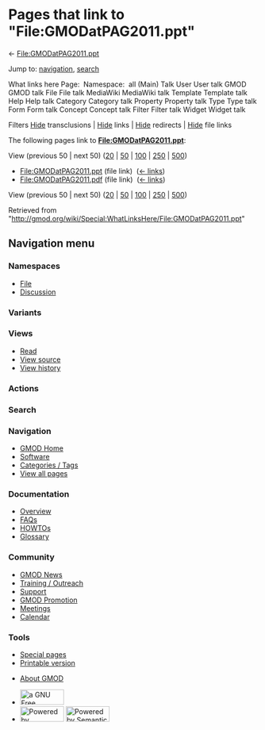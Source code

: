 <div id="mw-page-base" class="noprint">

</div>

<div id="mw-head-base" class="noprint">

</div>

<div id="content" class="mw-body" role="main">

<span id="top"></span>

<div id="mw-js-message" style="display:none;">

</div>



# <span dir="auto">Pages that link to "File:GMODatPAG2011.ppt"</span>

<div id="bodyContent">

<div id="contentSub">

←
[File:GMODatPAG2011.ppt](/wiki/File:GMODatPAG2011.ppt "File:GMODatPAG2011.ppt")

</div>

<div id="jump-to-nav" class="mw-jump">

Jump to: [navigation](#mw-navigation), [search](#p-search)

</div>

<div id="mw-content-text">

What links here Page:  Namespace:  all (Main) Talk User User talk GMOD
GMOD talk File File talk MediaWiki MediaWiki talk Template Template talk
Help Help talk Category Category talk Property Property talk Type Type
talk Form Form talk Concept Concept talk Filter Filter talk Widget
Widget talk

Filters
[Hide](/mediawiki/index.php?title=Special:WhatLinksHere/File:GMODatPAG2011.ppt&hidetrans=1 "Special:WhatLinksHere/File:GMODatPAG2011.ppt")
transclusions \|
[Hide](/mediawiki/index.php?title=Special:WhatLinksHere/File:GMODatPAG2011.ppt&hidelinks=1 "Special:WhatLinksHere/File:GMODatPAG2011.ppt")
links \|
[Hide](/mediawiki/index.php?title=Special:WhatLinksHere/File:GMODatPAG2011.ppt&hideredirs=1 "Special:WhatLinksHere/File:GMODatPAG2011.ppt")
redirects \|
[Hide](/mediawiki/index.php?title=Special:WhatLinksHere/File:GMODatPAG2011.ppt&hideimages=1 "Special:WhatLinksHere/File:GMODatPAG2011.ppt")
file links

The following pages link to
**[File:GMODatPAG2011.ppt](/wiki/File:GMODatPAG2011.ppt "File:GMODatPAG2011.ppt")**:

View (previous 50 \| next 50)
([20](/mediawiki/index.php?title=Special:WhatLinksHere/File:GMODatPAG2011.ppt&limit=20 "Special:WhatLinksHere/File:GMODatPAG2011.ppt")
\|
[50](/mediawiki/index.php?title=Special:WhatLinksHere/File:GMODatPAG2011.ppt&limit=50 "Special:WhatLinksHere/File:GMODatPAG2011.ppt")
\|
[100](/mediawiki/index.php?title=Special:WhatLinksHere/File:GMODatPAG2011.ppt&limit=100 "Special:WhatLinksHere/File:GMODatPAG2011.ppt")
\|
[250](/mediawiki/index.php?title=Special:WhatLinksHere/File:GMODatPAG2011.ppt&limit=250 "Special:WhatLinksHere/File:GMODatPAG2011.ppt")
\|
[500](/mediawiki/index.php?title=Special:WhatLinksHere/File:GMODatPAG2011.ppt&limit=500 "Special:WhatLinksHere/File:GMODatPAG2011.ppt"))

- [File:GMODatPAG2011.ppt](/wiki/File:GMODatPAG2011.ppt "File:GMODatPAG2011.ppt")
  (file link) ‎ <span class="mw-whatlinkshere-tools">([←
  links](/mediawiki/index.php?title=Special:WhatLinksHere&target=File%3AGMODatPAG2011.ppt "Special:WhatLinksHere"))</span>
- [File:GMODatPAG2011.pdf](/wiki/File:GMODatPAG2011.pdf "File:GMODatPAG2011.pdf")
  (file link) ‎ <span class="mw-whatlinkshere-tools">([←
  links](/mediawiki/index.php?title=Special:WhatLinksHere&target=File%3AGMODatPAG2011.pdf "Special:WhatLinksHere"))</span>

View (previous 50 \| next 50)
([20](/mediawiki/index.php?title=Special:WhatLinksHere/File:GMODatPAG2011.ppt&limit=20 "Special:WhatLinksHere/File:GMODatPAG2011.ppt")
\|
[50](/mediawiki/index.php?title=Special:WhatLinksHere/File:GMODatPAG2011.ppt&limit=50 "Special:WhatLinksHere/File:GMODatPAG2011.ppt")
\|
[100](/mediawiki/index.php?title=Special:WhatLinksHere/File:GMODatPAG2011.ppt&limit=100 "Special:WhatLinksHere/File:GMODatPAG2011.ppt")
\|
[250](/mediawiki/index.php?title=Special:WhatLinksHere/File:GMODatPAG2011.ppt&limit=250 "Special:WhatLinksHere/File:GMODatPAG2011.ppt")
\|
[500](/mediawiki/index.php?title=Special:WhatLinksHere/File:GMODatPAG2011.ppt&limit=500 "Special:WhatLinksHere/File:GMODatPAG2011.ppt"))

</div>

<div class="printfooter">

Retrieved from
"<http://gmod.org/wiki/Special:WhatLinksHere/File:GMODatPAG2011.ppt>"

</div>

<div id="catlinks" class="catlinks catlinks-allhidden">

</div>

<div class="visualClear">

</div>

</div>

</div>

<div id="mw-navigation">

## Navigation menu

<div id="mw-head">



<div id="left-navigation">

<div id="p-namespaces" class="vectorTabs" role="navigation"
aria-labelledby="p-namespaces-label">

### Namespaces

- <span id="ca-nstab-image"><a href="/wiki/File:GMODatPAG2011.ppt" accesskey="c"
  title="View the file page [c]">File</a></span>
- <span id="ca-talk"><a
  href="/mediawiki/index.php?title=File_talk:GMODatPAG2011.ppt&amp;action=edit&amp;redlink=1"
  accesskey="t"
  title="Discussion about the content page [t]">Discussion</a></span>

</div>

<div id="p-variants" class="vectorMenu emptyPortlet" role="navigation"
aria-labelledby="p-variants-label">

### 

### Variants[](#)

<div class="menu">

</div>

</div>

</div>

<div id="right-navigation">

<div id="p-views" class="vectorTabs" role="navigation"
aria-labelledby="p-views-label">

### Views

- <span id="ca-view">[Read](/wiki/File:GMODatPAG2011.ppt)</span>
- <span id="ca-viewsource"><a
  href="/mediawiki/index.php?title=File:GMODatPAG2011.ppt&amp;action=edit"
  accesskey="e" title="This page is protected.
  You can view its source [e]">View source</a></span>
- <span id="ca-history"><a
  href="/mediawiki/index.php?title=File:GMODatPAG2011.ppt&amp;action=history"
  accesskey="h" title="Past revisions of this page [h]">View history</a></span>

</div>

<div id="p-cactions" class="vectorMenu emptyPortlet" role="navigation"
aria-labelledby="p-cactions-label">

### Actions[](#)

<div class="menu">

</div>

</div>

<div id="p-search" role="search">

### Search

<div id="simpleSearch">

</div>

</div>

</div>

</div>

<div id="mw-panel">

<div id="p-logo" role="banner">

<a href="/wiki/Main_Page"
style="background-image: url(http://gmod.org/images/GMOD-cogs.png);"
title="Visit the main page"></a>

</div>

<div id="p-Navigation" class="portal" role="navigation"
aria-labelledby="p-Navigation-label">

### Navigation

<div class="body">

- <span id="n-GMOD-Home">[GMOD Home](/wiki/Main_Page)</span>
- <span id="n-Software">[Software](/wiki/GMOD_Components)</span>
- <span id="n-Categories-.2F-Tags">[Categories /
  Tags](/wiki/Categories)</span>
- <span id="n-View-all-pages">[View all
  pages](/wiki/Special:AllPages)</span>

</div>

</div>

<div id="p-Documentation" class="portal" role="navigation"
aria-labelledby="p-Documentation-label">

### Documentation

<div class="body">

- <span id="n-Overview">[Overview](/wiki/Overview)</span>
- <span id="n-FAQs">[FAQs](/wiki/Category:FAQ)</span>
- <span id="n-HOWTOs">[HOWTOs](/wiki/Category:HOWTO)</span>
- <span id="n-Glossary">[Glossary](/wiki/Glossary)</span>

</div>

</div>

<div id="p-Community" class="portal" role="navigation"
aria-labelledby="p-Community-label">

### Community

<div class="body">

- <span id="n-GMOD-News">[GMOD News](/wiki/GMOD_News)</span>
- <span id="n-Training-.2F-Outreach">[Training /
  Outreach](/wiki/Training_and_Outreach)</span>
- <span id="n-Support">[Support](/wiki/Support)</span>
- <span id="n-GMOD-Promotion">[GMOD
  Promotion](/wiki/GMOD_Promotion)</span>
- <span id="n-Meetings">[Meetings](/wiki/Meetings)</span>
- <span id="n-Calendar">[Calendar](/wiki/Calendar)</span>

</div>

</div>

<div id="p-tb" class="portal" role="navigation"
aria-labelledby="p-tb-label">

### Tools

<div class="body">

- <span id="t-specialpages"><a href="/wiki/Special:SpecialPages" accesskey="q"
  title="A list of all special pages [q]">Special pages</a></span>
- <span id="t-print"><a
  href="/mediawiki/index.php?title=Special:WhatLinksHere/File:GMODatPAG2011.ppt&amp;printable=yes"
  rel="alternate" accesskey="p"
  title="Printable version of this page [p]">Printable version</a></span>

</div>

</div>

</div>

</div>

<div id="footer" role="contentinfo">

- <span id="footer-places-about">[About
  GMOD](/wiki/GMOD:About "GMOD:About")</span>

<!-- -->

- <span id="footer-copyrightico">[<img src="http://www.gnu.org/graphics/gfdl-logo-small.png" width="88"
  height="31" alt="a GNU Free Documentation License" />](http://www.gnu.org/licenses/fdl-1.3.html)</span>
- <span id="footer-poweredbyico">[<img src="/mediawiki/skins/common/images/poweredby_mediawiki_88x31.png"
  width="88" height="31" alt="Powered by MediaWiki" />](//www.mediawiki.org/)
  [<img
  src="/mediawiki/extensions/SemanticMediaWiki/includes/../resources/images/smw_button.png"
  width="88" height="31" alt="Powered by Semantic MediaWiki" />](https://www.semantic-mediawiki.org/wiki/Semantic_MediaWiki)</span>

<div style="clear:both">

</div>

</div>
